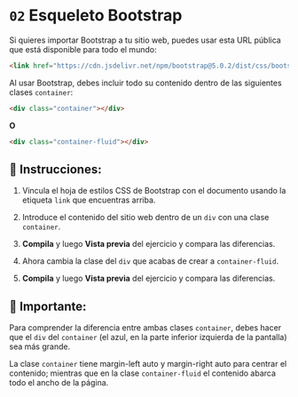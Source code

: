 # `02` Esqueleto Bootstrap

Si quieres importar Bootstrap a tu sitio web, puedes usar esta URL pública que está disponible para todo el mundo:

```html
<link href="https://cdn.jsdelivr.net/npm/bootstrap@5.0.2/dist/css/bootstrap.min.css" rel="stylesheet" integrity="sha384-EVSTQN3/azprG1Anm3QDgpJLIm9Nao0Yz1ztcQTwFspd3yD65VohhpuuCOmLASjC" crossorigin="anonymous">
```


Al usar Bootstrap, debes incluir todo su contenido dentro de las siguientes clases `container`:

```html
<div class="container"></div>
```
**O**

```html
<div class="container-fluid"></div>
```


## 📝 Instrucciones:


1. Vincula el hoja de estilos CSS de Bootstrap con el documento usando la etiqueta `link` que encuentras arriba.

2. Introduce el contenido del sitio web dentro de un `div` con una clase `container`.

3. **Compila** y luego **Vista previa** del ejercicio y compara las diferencias.

4. Ahora cambia la clase del `div` que acabas de crear a `container-fluid`.

5. **Compila** y luego **Vista previa** del ejercicio y compara las diferencias.


## :mag_right: Importante:

Para comprender la diferencia entre ambas clases `container`, debes hacer que el `div` del `container` (el azul, en la parte inferior izquierda de la pantalla) sea más grande. 

La clase `container` tiene margin-left auto y margin-right auto para centrar el contenido; mientras que en la clase `container-fluid` el contenido abarca todo el ancho de la página.



